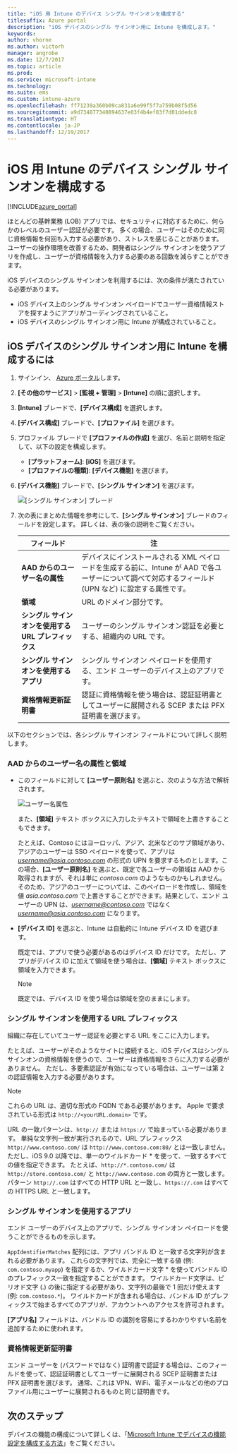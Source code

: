 ```yaml
---
title: "iOS 用 Intune のデバイス シングル サインオンを構成する"
titlesuffix: Azure portal
description: "iOS デバイスのシングル サインオン用に Intune を構成します。"
keywords: 
author: vhorne
ms.author: victorh
manager: angrobe
ms.date: 12/7/2017
ms.topic: article
ms.prod: 
ms.service: microsoft-intune
ms.technology: 
ms.suite: ems
ms.custom: intune-azure
ms.openlocfilehash: ff71239a360b09ca831a6e99f5f7a759b08f5d56
ms.sourcegitcommit: a9d734877340894637e03f4b4ef83f7d01ddedc8
ms.translationtype: HT
ms.contentlocale: ja-JP
ms.lasthandoff: 12/19/2017
---
```

# <a name="configure-intune-for-ios-device-single-sign-on"></a>iOS 用 Intune のデバイス シングル サインオンを構成する

[!INCLUDE[azure_portal](./includes/azure_portal.md)]

ほとんどの基幹業務 (LOB) アプリでは、セキュリティに対応するために、何らかのレベルのユーザー認証が必要です。 多くの場合、ユーザーはそのために同じ資格情報を何回も入力する必要があり、ストレスを感じることがあります。 ユーザーの操作環境を改善するため、開発者はシングル サインオンを使うアプリを作成し、ユーザーが資格情報を入力する必要のある回数を減らすことができます。

iOS デバイスのシングル サインオンを利用するには、次の条件が満たされている必要があります。

- iOS デバイス上のシングル サインオン ペイロードでユーザー資格情報ストアを探すようにアプリがコーディングされていること。
- iOS デバイスのシングル サインオン用に Intune が構成されていること。

## <a name="to-configure-intune-for-ios-device-single-sign-on"></a>iOS デバイスのシングル サインオン用に Intune を構成するには


1. サインイン、 [Azure ポータル](https://portal.azure.com)します。
2. **[その他のサービス]** > **[監視 + 管理]** > **[Intune]** の順に選択します。
3. **[Intune]** ブレードで、**[デバイス構成]** を選択します。
2. **[デバイス構成]** ブレードで、**[プロファイル]** を選びます。
3. プロファイル ブレードで **[プロファイルの作成]** を選び、名前と説明を指定して、以下の設定を構成します。
   - **[プラットフォーム]**: **[iOS]** を選びます。 
   - **[プロファイルの種類]**: **[デバイス機能]** を選びます。
4. **[デバイス機能]** ブレードで、**[シングル サインオン]** を選びます。

   ![[シングル サインオン] ブレード](./media/sso-blade.png)

2. 次の表にまとめた情報を参考にして、**[シングル サインオン]** ブレードのフィールドを設定します。 詳しくは、表の後の説明をご覧ください。
   
   |フィールド  |注|
   |---------|---------|
   |**AAD からのユーザー名の属性**|デバイスにインストールされる XML ペイロードを生成する前に、Intune が AAD で各ユーザーについて調べて対応するフィールド (UPN など) に設定する属性です。|
   |**領域**|URL のドメイン部分です。|
   |**シングル サインオンを使用する URL プレフィックス**|ユーザーのシングル サインオン認証を必要とする、組織内の URL です。|
   |**シングル サインオンを使用するアプリ**|シングル サインオン ペイロードを使用する、エンド ユーザーのデバイス上のアプリです。|
   |**資格情報更新証明書**|認証に資格情報を使う場合は、認証証明書としてユーザーに展開される SCEP または PFX 証明書を選びます。|

以下のセクションでは、各シングル サインオン フィールドについて詳しく説明します。

### <a name="username-attribute-from-aad-and-realm"></a>AAD からのユーザー名の属性と領域

- このフィールドに対して **[ユーザー原則名]** を選ぶと、次のような方法で解析されます。

   ![ユーザー名属性](media/User-name-attribute.png)

   また、**[領域]** テキスト ボックスに入力したテキストで領域を上書きすることもできます。

   たとえば、Contoso にはヨーロッパ、アジア、北米などのサブ領域があり、 アジアのユーザーは SSO ペイロードを使って、アプリは *username@asia.contoso.com* の形式の UPN を要求するものとします。この場合、**[ユーザー原則名]** を選ぶと、既定で各ユーザーの領域は AAD から取得されますが、それは単に *contoso.com* のようなものかもしれません。そのため、アジアのユーザーについては、このペイロードを作成し、領域を値 *asia.contoso.com* で上書きすることができます。結果として、エンド ユーザーの UPN は、*username@contoso.com* ではなく *username@asia.contoso.com* になります。

- **[デバイス ID]** を選ぶと、Intune は自動的に Intune デバイス ID を選びます。

   既定では、アプリで使う必要があるのはデバイス ID だけです。 ただし、アプリがデバイス ID に加えて領域を使う場合は、**[領域]** テキスト ボックスに領域を入力できます。

   > [!NOTE]
   > 既定では、デバイス ID を使う場合は領域を空のままにします。

### <a name="url-prefixes-that-will-use-single-sign-on"></a>シングル サインオンを使用する URL プレフィックス

組織に存在していてユーザー認証を必要とする URL をここに入力します。

たとえば、ユーザーがそのようなサイトに接続すると、iOS デバイスはシングル サインオンの資格情報を使うので、ユーザーは資格情報をさらに入力する必要がありません。 ただし、多要素認証が有効になっている場合は、ユーザーは第 2 の認証情報を入力する必要があります。

> [!NOTE]
> これらの URL は、適切な形式の FQDN である必要があります。 Apple で要求されている形式は `http://<yourURL.domain>` です。

URL の一致パターンは、`http://` または `https://` で始まっている必要があります。 単純な文字列一致が実行されるので、URL プレフィックス `http://www.contoso.com/` は `http://www.contoso.com:80/` とは一致しません。 ただし、iOS 9.0 以降では、単一のワイルドカード * を使って、一致するすべての値を指定できます。 たとえば、`http://*.contoso.com/` は `http://store.contoso.com/` と `http://www.contoso.com` の両方と一致します。
パターン `http://.com` はすべての HTTP URL と一致し、`https://.com` はすべての HTTPS URL と一致します。

### <a name="apps-that-will-use-single-sign-on"></a>シングル サインオンを使用するアプリ

エンド ユーザーのデバイス上のアプリで、シングル サインオン ペイロードを使うことができるものを示します。

`AppIdentifierMatches` 配列には、アプリ バンドル ID と一致する文字列が含まれる必要があります。 これらの文字列では、完全に一致する値 (例: `com.contoso.myapp`) を指定するか、ワイルドカード文字 * を使ってバンドル ID のプレフィックス一致を指定することができます。 ワイルドカード文字は、ピリオド文字 (.) の後に指定する必要があり、文字列の最後で 1 回だけ使えます (例: `com.contoso.*`)。 ワイルドカードが含まれる場合は、バンドル ID がプレフィックスで始まるすべてのアプリが、アカウントへのアクセスを許可されます。

**[アプリ名]** フィールドは、バンドル ID の識別を容易にするわかりやすい名前を追加するために使われます。

### <a name="credential-renewal-certificate"></a>資格情報更新証明書

エンド ユーザーを (パスワードではなく) 証明書で認証する場合は、このフィールドを使って、認証証明書としてユーザーに展開される SCEP 証明書または PFX 証明書を選びます。 通常、これは VPN、WiFi、電子メールなどの他のプロファイル用にユーザーに展開されるものと同じ証明書です。

## <a name="next-steps"></a>次のステップ

デバイスの機能の構成について詳しくは、「[Microsoft Intune でデバイスの機能設定を構成する方法](device-features-configure.md)」をご覧ください。